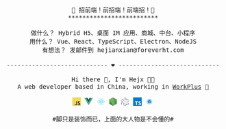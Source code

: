 <p align="center">
  <br>
  <samp>🙋 招前端！前招端！前端招！📢 </samp>
  <br>
  <samp>************************* </samp>
  <br>
  <br>
  <samp>做什么？ Hybrid H5、桌面 IM 应用、商城、中台、小程序</samp>
  <br>
  <samp>用什么？ Vue、React、TypeScript、Electron、NodeJS</samp>
  <br>
  <samp>有想法？ 发邮件到 hejianxian@foreverht.com</samp>
  <br>
  <br>
  <samp>---------------------------- ❤️ ----------------------------</samp>
  <br>
  <br>
    <samp>Hi there 👋, I'm Hejx 👨‍💻<br> A web developer based in China, working in <a href="https://workplus.io/" target="_blank" title="WorkPlus">WorkPlus</a> 🐳 <br>
    <br>
    <code><img height="20" src="https://raw.githubusercontent.com/github/explore/80688e429a7d4ef2fca1e82350fe8e3517d3494d/topics/javascript/javascript.png"></code>
    <code><img height="20" src="https://raw.githubusercontent.com/github/explore/80688e429a7d4ef2fca1e82350fe8e3517d3494d/topics/vue/vue.png"></code>
    <code><img height="20" src="https://raw.githubusercontent.com/github/explore/80688e429a7d4ef2fca1e82350fe8e3517d3494d/topics/react/react.png"></code>
    <code><img height="20" src="https://raw.githubusercontent.com/github/explore/80688e429a7d4ef2fca1e82350fe8e3517d3494d/topics/nodejs/nodejs.png"></code>
    <code><img height="20" src="https://raw.githubusercontent.com/github/explore/80688e429a7d4ef2fca1e82350fe8e3517d3494d/topics/electron/electron.png"></code>
    <code><img height="20" src="https://raw.githubusercontent.com/github/explore/80688e429a7d4ef2fca1e82350fe8e3517d3494d/topics/typescript/typescript.png"></code>
    <code><img height="20" src="https://raw.githubusercontent.com/github/explore/80688e429a7d4ef2fca1e82350fe8e3517d3494d/topics/webpack/webpack.png"></code>
     <br>
      <br>
      #脚只是装饰而已，上面的大人物是不会懂的#
  </samp>
  <br>
  <br>
  <br>
  <br>
</p>

